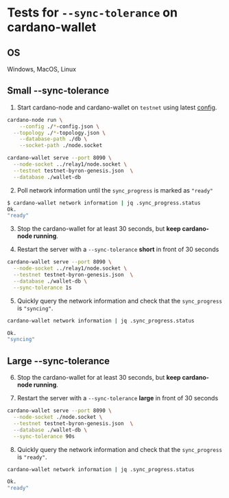 # Tests for `--sync-tolerance` on cardano-wallet

## OS

Windows, MacOS, Linux

## Small --sync-tolerance

1. Start cardano-node and cardano-wallet on `testnet` using latest [config](https://hydra.iohk.io/build/4547830/download/1/index.html).

```bash
cardano-node run \
	--config ./*-config.json \
  --topology ./*-topology.json \
	--database-path ./db \
	--socket-path ./node.socket

cardano-wallet serve --port 8090 \
  --node-socket ../relay1/node.socket \
  --testnet testnet-byron-genesis.json  \
  --database ./wallet-db
```

2. Poll network information until the `sync_progress` is marked as `"ready"`

```bash
$ cardano-wallet network information | jq .sync_progress.status
Ok.
"ready"
```

3. Stop the cardano-wallet for at least 30 seconds, but **keep cardano-node running**.


4. Restart the server with a `--sync-tolerance` **short** in front of 30 seconds

```bash
cardano-wallet serve --port 8090 \
  --node-socket ../relay1/node.socket \
  --testnet testnet-byron-genesis.json  \
  --database ./wallet-db \
  --sync-tolerance 1s
```


5. Quickly query the network information and check that the `sync_progress` is `"syncing"`.

```bash
cardano-wallet network information | jq .sync_progress.status

Ok.
"syncing"
```

## Large --sync-tolerance


6. Stop the cardano-wallet for at least 30 seconds, but **keep cardano-node running**.


7. Restart the server with a `--sync-tolerance` **large** in front of 30 seconds

```bash
cardano-wallet serve --port 8090 \
  --node-socket ./node.socket \
  --testnet testnet-byron-genesis.json  \
  --database ./wallet-db \
  --sync-tolerance 90s
```


8. Quickly query the network information and check that the `sync_progress` is `"ready"`.

```bash
cardano-wallet network information | jq .sync_progress.status

Ok.
"ready"
```
